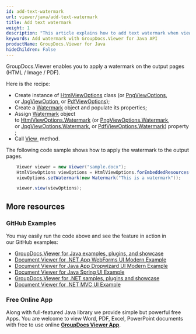 ```yaml
---
id: add-text-watermark
url: viewer/java/add-text-watermark
title: Add text watermark
weight: 1
description: "This article explains how to add text watermark when viewing documents with GroupDocs.Viewer within your Java applications."
keywords: Add watermark with GroupDocs.Viewer for Java API
productName: GroupDocs.Viewer for Java
hideChildren: False
---
```

GroupDocs.Viewer enables you to apply a watermark on the output pages (HTML / Image / PDF). 

Here is the recipe: 

*   Create instance of [HtmlViewOptions](https://apireference.groupdocs.com/java/viewer/groupdocs.viewer.options/htmlviewoptions) class (or [PngViewOptions](https://apireference.groupdocs.com/java/viewer/groupdocs.viewer.options/pngviewoptions), or [JpgViewOption](https://apireference.groupdocs.com/java/viewer/groupdocs.viewer.options/jpgviewoptions), or [PdfViewOptions](https://apireference.groupdocs.com/java/viewer/groupdocs.viewer.options/pdfviewoptions));
*   Create a [Watermark](https://apireference.groupdocs.com/java/viewer/groupdocs.viewer.options/watermark) object and populate its properties;
*   Assign [Watermark](https://apireference.groupdocs.com/java/viewer/groupdocs.viewer.options/watermark) object to [HtmlViewOptions.Watermark](https://apireference.groupdocs.com/java/viewer/groupdocs.viewer.options/viewoptions/properties/watermark) (or [PngViewOptions.Watermark](https://apireference.groupdocs.com/java/viewer/groupdocs.viewer.options/viewoptions/properties/watermark), or [JpgViewOptions.](https://apireference.groupdocs.com/java/viewer/groupdocs.viewer.options/viewoptions/properties/watermark)[Watermark](https://apireference.groupdocs.com/java/viewer/groupdocs.viewer.options/jpgviewoptions), or [PdfViewOptions.Watermark](https://apireference.groupdocs.com/java/viewer/groupdocs.viewer.options/viewoptions/properties/watermark)) property;
*   Call [View ](https://apireference.groupdocs.com/java/viewer/groupdocs.viewer/viewer/methods/view) method.

The following code sample shows how to apply the watermark to the output pages.

```java
    Viewer viewer = new Viewer("sample.docx");
    HtmlViewOptions viewOptions = HtmlViewOptions.forEmbeddedResources();
    viewOptions.setWatermark(new Watermark("This is a watermark"));

    viewer.view(viewOptions);
```

## More resources
### GitHub Examples
You may easily run the code above and see the feature in action in our GitHub examples:
*   [GroupDocs.Viewer for Java examples, plugins, and showcase](https://github.com/groupdocs-viewer/GroupDocs.Viewer-for-Java)
*   [Document Viewer for .NET App WebForms UI Modern Example](https://github.com/groupdocs-viewer/GroupDocs.Viewer-for-Java-WebForms)    
*   [Document Viewer for Java App Dropwizard UI Modern Example](https://github.com/groupdocs-viewer/GroupDocs.Viewer-for-Java-Dropwizard)    
*   [Document Viewer for Java Spring UI Example](https://github.com/groupdocs-viewer/GroupDocs.Viewer-for-Java-Spring)
*   [GroupDocs.Viewer for .NET samples, plugins and showcase](https://github.com/groupdocs-viewer/GroupDocs.Viewer-for-.NET)
*   [Document Viewer for .NET MVC UI Example](https://github.com/groupdocs-viewer/GroupDocs.Viewer-for-Java-MVC)     

### Free Online App
Along with full-featured Java library we provide simple but powerful free Apps.
You are welcome to view Word, PDF, Excel, PowerPoint documents with free to use online **[GroupDocs Viewer App](https://products.groupdocs.app/viewer)**.